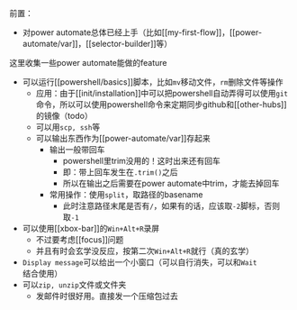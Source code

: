 前置：
- 对power automate总体已经上手（比如[[my-first-flow]]，[[power-automate/var]]，[[selector-builder]]等）

这里收集一些power automate能做的feature
- 可以运行[[powershell/basics]]脚本，比如`mv`移动文件，`rm`删除文件等操作
  - 应用：由于[[init/installation]]中可以把powershell自动弄得可以使用`git`命令，所以可以使用powershell命令来定期同步github和[[other-hubs]]的镜像（todo）
  - 可以用`scp, ssh`等
  - 可以输出东西作为[[power-automate/var]]存起来
    - 输出一般带回车
      - powershell里trim没用的！这时出来还有回车
      - 即：带上回车发生在`.trim()`之后
      - 所以在输出之后需要在power automate中trim，才能去掉回车
    - 常用操作：使用`split`，取路径的basename
      - 此时注意路径末尾是否有`/`，如果有的话，应该取`-2`脚标，否则取`-1`
- 可以使用[[xbox-bar]]的`Win+Alt+R`录屏
  - 不过要考虑[[focus]]问题
  - 并且有时会玄学没反应，按第二次`Win+Alt+R`就行（真的玄学）
- `Display message`可以给出一个小窗口（可以自行消失，可以和`Wait`结合使用）
- 可以`zip, unzip`文件或文件夹
  - 发邮件时很好用。直接发一个压缩包过去